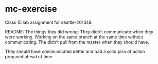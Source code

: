 # mc-exercise
Class 15 lab assignment for seattle-201d48.

README:
The things they did wrong: 
They didn't communicate when they were working. 
Working on the same branch at the same time without communicating.
The didn't pull from the master when they should have.

They should have communicated better and had a solid plan of action prepared ahead of time.
